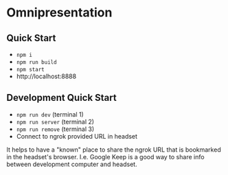 # Omnipresentation

## Quick Start

* `npm i`
* `npm run build`
* `npm start`
* http://localhost:8888

## Development Quick Start

* `npm run dev` (terminal 1)
* `npm run server` (terminal 2)
* `npm run remove` (terminal 3)
* Connect to ngrok provided URL in headset

It helps to have a "known" place to share the ngrok URL that is bookmarked in the headset's browser. I.e. Google Keep is a good way to share info between development computer and headset.

